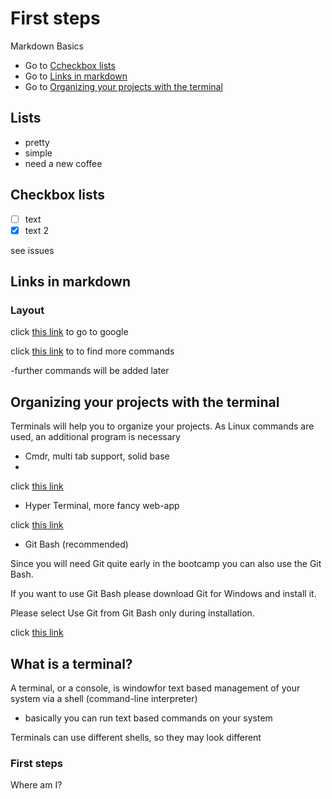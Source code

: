 # First steps

Markdown Basics
- Go to [Ccheckbox lists](#checkbox-lists)
- Go to [Links in markdown](#links-in-markdown)
- Go to [Organizing your projects with the terminal](#organizing-your-projects-with-the-terminal)

## Lists

- pretty
- simple
- need a new coffee

## Checkbox lists

- [ ] text
- [x] text 2

see issues

## Links in markdown

### Layout

click [this link](https://google.com) to go to google

click [this link](https://github.com/adam-p/markdown-here/wiki/Markdown-Cheatsheet) to to find more commands

-further commands will be added later

## Organizing your projects with the terminal

Terminals will help you to organize your projects. As Linux commands are used, an additional program is necessary

- Cmdr, multi tab support, solid base
- 
click [this link](https://cmder.net/)

- Hyper Terminal, more fancy web-app

click [this link](https://hyper.is/)

- Git Bash (recommended)

Since you will need Git quite early in the bootcamp you can also use the Git Bash.

If you want to use Git Bash please download Git for Windows and install it.

Please select Use Git from Git Bash only during installation.

click [this link](https://git-scm.com/download/win)

## What is a terminal?

A terminal, or a console, is windowfor text based management of your system via a shell (command-line interpreter)
- basically you can run text based commands on your system

Terminals can use different shells, so they may look different

### First steps

Where am I?
